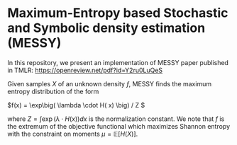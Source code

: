 # Maximum-Entropy based Stochastic and Symbolic density estimation (MESSY)

In this repository, we present an implementation of MESSY paper published in TMLR:
https://openreview.net/pdf?id=Y2ru0LuQeS

Given samples $X$ of an unknown density $f$, MESSY finds the maximum entropy distribution of the form

$f(x) = \exp\big( \lambda \cdot H( x) \big) / Z $

where $Z=\int \exp(\lambda \cdot H(x)) dx$ is the normalization constant. We note that $f$ is the extremum of the objective functional which maximizes Shannon entropy with the constraint on moments $\mu=\mathbb{E}[H(X)]$.
